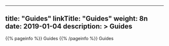 
---
title: "Guides"
linkTitle: "Guides"
weight: 8n
date: 2019-01-04
description: >
 Guides
---

{{% pageinfo %}}
Guides
{{% /pageinfo %}}
Guides
